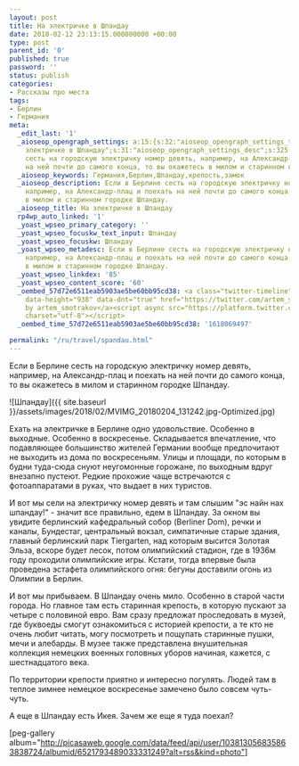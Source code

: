 ```yaml
---
layout: post
title: На электричке в Шпандау
date: 2018-02-12 23:13:15.000000000 +00:00
type: post
parent_id: '0'
published: true
password: ''
status: publish
categories:
- Рассказы про места
tags:
- Берлин
- Германия
meta:
  _edit_last: '1'
  _aioseop_opengraph_settings: a:15:{s:32:"aioseop_opengraph_settings_title";s:43:"На
    электричке в Шпандау";s:31:"aioseop_opengraph_settings_desc";s:325:"Если в Берлине
    сесть на городскую электричку номер девять, например, на Александр-плац и поехать
    на ней почти до самого конца, то вы окажетесь в милом и старинном городке Шпандау.";s:32:"aioseop_opengraph_settings_image";s:106:"/wp-content/uploads/2018/02/MVIMG_20180204_131242.jpg-Optimized-768x1024.jpg";s:36:"aioseop_opengraph_settings_customimg";s:0:"";s:37:"aioseop_opengraph_settings_imagewidth";s:0:"";s:38:"aioseop_opengraph_settings_imageheight";s:0:"";s:32:"aioseop_opengraph_settings_video";s:0:"";s:37:"aioseop_opengraph_settings_videowidth";s:0:"";s:38:"aioseop_opengraph_settings_videoheight";s:0:"";s:35:"aioseop_opengraph_settings_category";s:7:"article";s:34:"aioseop_opengraph_settings_section";s:0:"";s:30:"aioseop_opengraph_settings_tag";s:0:"";s:34:"aioseop_opengraph_settings_setcard";s:7:"summary";s:44:"aioseop_opengraph_settings_customimg_twitter";s:0:"";s:44:"aioseop_opengraph_settings_customimg_checker";s:1:"0";}
  _aioseop_keywords: Германия,Берлин,Шпандау,крепость,замок
  _aioseop_description: Если в Берлине сесть на городскую электричку номер девять,
    например, на Александр-плац и поехать на ней почти до самого конца, то вы окажетесь
    в милом и старинном городке Шпандау.
  _aioseop_title: На электричке в Шпандау
  rp4wp_auto_linked: '1'
  _yoast_wpseo_primary_category: ''
  _yoast_wpseo_focuskw_text_input: Шпандау
  _yoast_wpseo_focuskw: Шпандау
  _yoast_wpseo_metadesc: Если в Берлине сесть на городскую электричку номер девять,
    например, на Александр-плац и поехать на ней почти до самого конца, то вы окажетесь
    в милом и старинном городке Шпандау.
  _yoast_wpseo_linkdex: '85'
  _yoast_wpseo_content_score: '60'
  _oembed_57d72e6511eab5903ae5be60bb95cd38: <a class="twitter-timeline" data-width="625"
    data-height="938" data-dnt="true" href="https://twitter.com/artem_smotrakov?ref_src=twsrc%5Etfw">Tweets
    by artem_smotrakov</a><script async src="https://platform.twitter.com/widgets.js"
    charset="utf-8"></script>
  _oembed_time_57d72e6511eab5903ae5be60bb95cd38: '1618069497'

permalink: "/ru/travel/spandau.html"
---
```

Если в Берлине сесть на городскую электричку номер девять, например, на Александр-плац и поехать на ней почти до самого конца, то вы окажетесь в милом и старинном городке Шпандау.

![Шпандау]({{ site.baseurl }}/assets/images/2018/02/MVIMG_20180204_131242.jpg-Optimized.jpg)



Ехать на электричке в Берлине одно удовольствие. Особенно в выходные. Особенно в воскресенье. Складывается впечатление, что подавляющее большинство жителей Германии вообще предпочитают не выходить из дома по воскресеньям. Улицы и площади, по которым в будни туда-сюда снуют неугомонные горожане, по выходным вдруг внезапно пустеют. Редкие прохожие чаще встречаются с фотоаппаратами в руках, что выдает в них туристов.

И вот мы сели на электричку номер девять и там слышим "эс найн нах шпандау!" - значит все правильно, едем в Шпандау. За окном вы увидите берлинский кафедральный собор (Berliner Dom), речки и каналы, Бундестаг, центральный вокзал, симпатичные старые здания, главный берлинский парк Tiergarten, над которым высится Золотая Эльза, вскоре будет лесок, потом олимпийский стадион, где в 1936м году проходили олимпийские игры. Кстати, тогда впервые была проведена эстафета олимпийского огня: бегуны доставили огонь из Олимпии в Берлин.

И вот мы прибываем. В Шпандау очень мило. Особенно в старой части города. Но главное там есть старинная крепость, в которую пускают за четыре с половиной евро. Вам сразу предложат проследовать в музей, где буквоеды смогут ознакомиться с историей крепости, а те кто не очень любит читать, могу посмотреть и пощупать старинные пушки, мечи и алебарды. В музее также представлена внушительная коллекция немецких военных головных уборов начиная, кажется, с шестнадцатого века.

По территории крепости приятно и интересно погулять. Людей там в теплое зимнее немецкое воскресенье замечено было совсем чуть-чуть.

А еще в Шпандау есть Икея. Зачем же еще я туда поехал?

[peg-gallery album="http://picasaweb.google.com/data/feed/api/user/103813056835863838724/albumid/6521793489033331249?alt=rss&kind=photo"]

